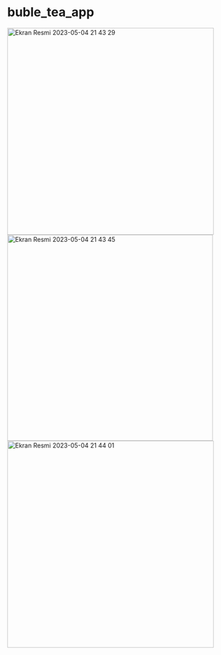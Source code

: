 # buble_tea_app

<img width="472" alt="Ekran Resmi 2023-05-04 21 43 29" src="https://user-images.githubusercontent.com/79910694/236299461-a66588b7-059d-47b7-84ca-d739fd2d7449.png">
<img width="470" alt="Ekran Resmi 2023-05-04 21 43 45" src="https://user-images.githubusercontent.com/79910694/236299469-542519cd-5fef-4ff1-bd9e-ed9be819ca8b.png">
<img width="472" alt="Ekran Resmi 2023-05-04 21 44 01" src="https://user-images.githubusercontent.com/79910694/236299473-1c92f41a-d648-4654-8498-83a008d69158.png">
